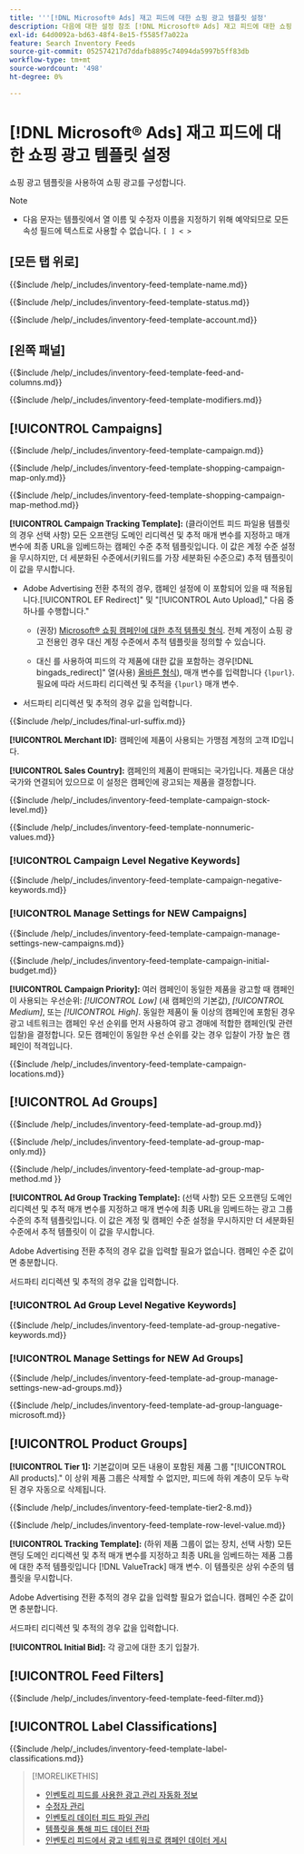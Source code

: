 ```yaml
---
title: '''[!DNL Microsoft® Ads] 재고 피드에 대한 쇼핑 광고 템플릿 설정'
description: 다음에 대한 설정 참조 [!DNL Microsoft® Ads] 재고 피드에 대한 쇼핑 광고 템플릿.
exl-id: 64d0092a-bd63-48f4-8e15-f5585f7a022a
feature: Search Inventory Feeds
source-git-commit: 052574217d7ddafb8895c74094da5997b5ff83db
workflow-type: tm+mt
source-wordcount: '498'
ht-degree: 0%

---
```


# [!DNL Microsoft® Ads] 재고 피드에 대한 쇼핑 광고 템플릿 설정

쇼핑 광고 템플릿을 사용하여 쇼핑 광고를 구성합니다.

>[!NOTE]
>
>* 다음 문자는 템플릿에서 열 이름 및 수정자 이름을 지정하기 위해 예약되므로 모든 속성 필드에 텍스트로 사용할 수 없습니다.  `[ ] < > `


## \[모든 탭 위로\]

<!-- **Template Name:** -->

{{$include /help/_includes/inventory-feed-template-name.md}}

<!-- **Status:** -->

{{$include /help/_includes/inventory-feed-template-status.md}}

<!-- **Account:** -->

{{$include /help/_includes/inventory-feed-template-account.md}}

## \[왼쪽 패널\]

<!-- **[!UICONTROL Feed &amp; Columns]:** -->

{{$include /help/_includes/inventory-feed-template-feed-and-columns.md}}

<!-- **[!UICONTROL Modifiers]:** -->

{{$include /help/_includes/inventory-feed-template-modifiers.md}}

## [!UICONTROL Campaigns]

<!-- **[!UICONTROL Campaign]:** -->

{{$include /help/_includes/inventory-feed-template-campaign.md}}

<!-- **[!UICONTROL Campaign Map Only]:** -->

{{$include /help/_includes/inventory-feed-template-shopping-campaign-map-only.md}}

<!-- **[!UICONTROL Campaign Map Method]:** -->

{{$include /help/_includes/inventory-feed-template-shopping-campaign-map-method.md}}

**[!UICONTROL Campaign Tracking Template]:** (클라이언트 피드 파일용 템플릿의 경우 선택 사항) 모든 오프랜딩 도메인 리디렉션 및 추적 매개 변수를 지정하고 매개 변수에 최종 URL을 임베드하는 캠페인 수준 추적 템플릿입니다. 이 값은 계정 수준 설정을 무시하지만, 더 세분화된 수준에서(키워드를 가장 세분화된 수준으로) 추적 템플릿이 이 값을 무시합니다.

* Adobe Advertising 전환 추적의 경우, 캠페인 설정에 이 포함되어 있을 때 적용됩니다.[!UICONTROL EF Redirect]&quot; 및 &quot;[!UICONTROL Auto Upload],&quot; 다음 중 하나를 수행합니다.&quot;

   * (권장) [Microsoft® 쇼핑 캠페인에 대한 추적 템플릿 형식](/help/search-social-commerce/tracking/formats-click-tracking-microsoft.md). 전체 계정이 쇼핑 광고 전용인 경우 대신 계정 수준에서 추적 템플릿을 정의할 수 있습니다.

   * 대신 를 사용하여 피드의 각 제품에 대한 값을 포함하는 경우[!DNL bingads_redirect]&quot; 열(사용) [올바른 형식](/help/search-social-commerce/tracking/formats-click-tracking-microsoft.md)), 매개 변수를 입력합니다 `{lpurl}`. 필요에 따라 서드파티 리디렉션 및 추적을 `{lpurl}` 매개 변수.

* 서드파티 리디렉션 및 추적의 경우 값을 입력합니다.

<!-- **[!UICONTROL Campaign Final URL Suffix]:** -->

{{$include /help/_includes/final-url-suffix.md}}

**[!UICONTROL Merchant ID]:** 캠페인에 제품이 사용되는 가맹점 계정의 고객 ID입니다.

**[!UICONTROL Sales Country]:** 캠페인의 제품이 판매되는 국가입니다. 제품은 대상 국가와 연결되어 있으므로 이 설정은 캠페인에 광고되는 제품을 결정합니다.

<!-- **[!UICONTROL Stock Level]:** -->

{{$include /help/_includes/inventory-feed-template-campaign-stock-level.md}}

<!-- **[!UICONTROL This column has non-numeric values]:** -->

{{$include /help/_includes/inventory-feed-template-nonnumeric-values.md}}

### [!UICONTROL Campaign Level Negative Keywords]

{{$include /help/_includes/inventory-feed-template-campaign-negative-keywords.md}}

### [!UICONTROL Manage Settings for NEW Campaigns]

<!-- Flag/check box **[!UICONTROL Manage Settings for NEW Campaigns]:** -->

{{$include /help/_includes/inventory-feed-template-campaign-manage-settings-new-campaigns.md}}

<!-- **[!UICONTROL Initial Budget]:** -->

{{$include /help/_includes/inventory-feed-template-campaign-initial-budget.md}}

**[!UICONTROL Campaign Priority]:** 여러 캠페인이 동일한 제품을 광고할 때 캠페인이 사용되는 우선순위: *[!UICONTROL Low]* (새 캠페인의 기본값), *[!UICONTROL Medium]*, 또는 *[!UICONTROL High]*. 동일한 제품이 둘 이상의 캠페인에 포함된 경우 광고 네트워크는 캠페인 우선 순위를 먼저 사용하여 광고 경매에 적합한 캠페인(및 관련 입찰)을 결정합니다. 모든 캠페인이 동일한 우선 순위를 갖는 경우 입찰이 가장 높은 캠페인이 적격입니다.

<!-- **[!UICONTROL Locations]:** -->

{{$include /help/_includes/inventory-feed-template-campaign-locations.md}}

## [!UICONTROL Ad Groups]

<!-- **[!UICONTROL Ad Group]:** -->

{{$include /help/_includes/inventory-feed-template-ad-group.md}}

<!-- **[!UICONTROL Map Only]:** -->

{{$include /help/_includes/inventory-feed-template-ad-group-map-only.md}}

<!-- **[!UICONTROL Map Method]:** -->

{{$include /help/_includes/inventory-feed-template-ad-group-map-method.md }}

**[!UICONTROL Ad Group Tracking Template]:** (선택 사항) 모든 오프랜딩 도메인 리디렉션 및 추적 매개 변수를 지정하고 매개 변수에 최종 URL을 임베드하는 광고 그룹 수준의 추적 템플릿입니다. 이 값은 계정 및 캠페인 수준 설정을 무시하지만 더 세분화된 수준에서 추적 템플릿이 이 값을 무시합니다.

Adobe Advertising 전환 추적의 경우 값을 입력할 필요가 없습니다. 캠페인 수준 값이면 충분합니다.

서드파티 리디렉션 및 추적의 경우 값을 입력합니다.

### [!UICONTROL Ad Group Level Negative Keywords]

{{$include /help/_includes/inventory-feed-template-ad-group-negative-keywords.md}}

### [!UICONTROL Manage Settings for NEW Ad Groups]

<!-- Flag/check box **[!UICONTROL Manage Settings for NEW Ad Groups]:** -->

{{$include /help/_includes/inventory-feed-template-ad-group-manage-settings-new-ad-groups.md}}

<!-- **[!UICONTROL Languages]:** -->

{{$include /help/_includes/inventory-feed-template-ad-group-language-microsoft.md}}

## [!UICONTROL Product Groups]

**[!UICONTROL Tier 1]:** 기본값이며 모든 내용이 포함된 제품 그룹 &quot;[!UICONTROL All products].&quot; 이 상위 제품 그룹은 삭제할 수 없지만, 피드에 하위 계층이 모두 누락된 경우 자동으로 삭제됩니다.

<!-- **[!UICONTROL Tier 2 - Tier 8]:** -->

{{$include /help/_includes/inventory-feed-template-tier2-8.md}}

<!-- **[!UICONTROL Row Level Value]:** -->

{{$include /help/_includes/inventory-feed-template-row-level-value.md}}

**[!UICONTROL Tracking Template]:** (하위 제품 그룹이 없는 장치, 선택 사항) 모든 랜딩 도메인 리디렉션 및 추적 매개 변수를 지정하고 최종 URL을 임베드하는 제품 그룹에 대한 추적 템플릿입니다 [!DNL ValueTrack] 매개 변수. 이 템플릿은 상위 수준의 템플릿을 무시합니다.

Adobe Advertising 전환 추적의 경우 값을 입력할 필요가 없습니다. 캠페인 수준 값이면 충분합니다.

서드파티 리디렉션 및 추적의 경우 값을 입력합니다.

**[!UICONTROL Initial Bid]:** 각 광고에 대한 초기 입찰가.

## [!UICONTROL Feed Filters]

<!-- **\[Feed Filter\]:** -->

{{$include /help/_includes/inventory-feed-template-feed-filter.md}}

## [!UICONTROL Label Classifications]

<!-- **\[Component\] [!UICONTROL Label Classifications] &gt; `[Label Classification and Value`]:** -->

{{$include /help/_includes/inventory-feed-template-label-classifications.md}}

>[!MORELIKETHIS]
>
>* [인벤토리 피드를 사용한 광고 관리 자동화 정보](../inventory-feeds-about.md)
>* [수정자 관리](../modifiers-manage.md)
>* [인벤토리 데이터 피드 파일 관리](/help/search-social-commerce/campaign-management/inventory-feeds/feed-files-manage.md)
>* [템플릿을 통해 피드 데이터 전파](../feed-data-propagate.md)
>* [인벤토리 피드에서 광고 네트워크로 캠페인 데이터 게시](../propagated-data-post.md)
